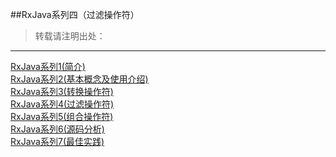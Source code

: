 ##RxJava系列四（过滤操作符）
> 转载请注明出处：[]()

***

[RxJava系列1(简介)](http://www.jianshu.com/p/ec9849f2e510)  
[RxJava系列2(基本概念及使用介绍)](http://www.jianshu.com/p/ba61c047c230)  
[RxJava系列3(转换操作符)](http://www.jianshu.com/p/5970280703b9)  
[RxJava系列4(过滤操作符)]()  
<u>RxJava系列5(组合操作符)</u>     
<u>RxJava系列6(源码分析)</u>    
<u>RxJava系列7(最佳实践)</u> 



